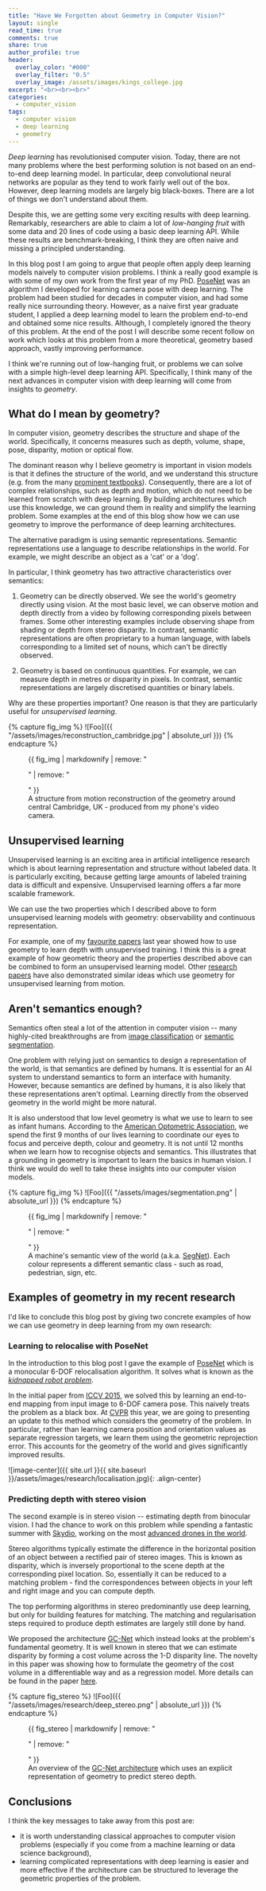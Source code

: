 ```yaml
---
title: "Have We Forgotten about Geometry in Computer Vision?"
layout: single
read_time: true
comments: true
share: true
author_profile: true
header:
  overlay_color: "#000"
  overlay_filter: "0.5"
  overlay_image: /assets/images/kings_college.jpg
excerpt: "<br><br><br>"
categories:
  - computer_vision
tags:
  - computer vision
  - deep learning
  - geometry
---
```


_Deep learning_ has revolutionised computer vision. 
Today, there are not many problems where the best performing solution is not based on an end-to-end deep learning model. 
In particular, deep convolutional neural networks are popular as they tend to work fairly well out of the box.
However, deep learning models are largely big black-boxes. There are a lot of things we don't understand about them.

Despite this, we are getting some very exciting results with deep learning. 
Remarkably, researchers are able to claim a lot of _low-hanging fruit_ with some data and 20 lines of code using a basic deep learning API.
While these results are benchmark-breaking, I think they are often naive and missing a principled understanding. 

In this blog post I am going to argue that people often apply deep learning models naively to computer vision problems.
I think a really good example is with some of my own work from the first year of my PhD. 
[PoseNet](http://mi.eng.cam.ac.uk/projects/relocalisation/) was an algorithm I developed for learning camera pose with deep learning. 
The problem had been studied for decades in computer vision, and had some really nice surrounding theory.
However, as a naive first year graduate student, I applied a deep learning model to learn the problem end-to-end and obtained some nice results.
Although, I completely ignored the theory of this problem. 
At the end of the post I will describe some recent follow on work which looks at this problem from a more theoretical, geometry based approach, vastly improving performance.

I think we're running out of low-hanging fruit, or problems we can solve with a simple high-level deep learning API.
Specifically, I think many of the next advances in computer vision with deep learning will come from insights to *geometry*.

## What do I mean by geometry?

In computer vision, geometry describes the structure and shape of the world. 
Specifically, it concerns measures such as depth, volume, shape, pose, disparity, motion or optical flow. 

The dominant reason why I believe geometry is important in vision models is that it defines the structure of the world, and we understand this structure (e.g. from the many [prominent textbooks](http://www.robots.ox.ac.uk/~vgg/hzbook/)).
Consequently, there are a lot of complex relationships, such as depth and motion, which do not need to be learned from scratch with deep learning.
By building architectures which use this knowledge, we can ground them in reality and simplify the learning problem.
Some examples at the end of this blog show how we can use geometry to improve the performance of deep learning architectures.

The alternative paradigm is using semantic representations. 
Semantic representations use a language to describe relationships in the world. For example, we might describe an object as a 'cat' or a 'dog'.

In particular, I think geometry has two attractive characteristics over semantics:

  1. Geometry can be directly observed. We see the world's geometry directly using vision.
  At the most basic level, we can observe motion and depth directly from a video by following corresponding pixels between frames.
  Some other interesting examples include observing shape from shading or depth from stereo disparity. 
  In contrast, semantic representations are often proprietary to a human language, with labels corresponding to a limited set of nouns, which can't be directly observed.

  2. Geometry is based on continuous quantities. For example, we can measure depth in metres or disparity in pixels. 
  In contrast, semantic representations are largely discretised quantities or binary labels.

Why are these properties important? One reason is that they are particularly useful for _unsupervised learning_.

{% capture fig_img %}
![Foo]({{ "/assets/images/reconstruction_cambridge.jpg" | absolute_url }})
{% endcapture %}

<figure>
  {{ fig_img | markdownify | remove: "<p>" | remove: "</p>" }}
  <figcaption>A structure from motion reconstruction of the geometry around central Cambridge, UK - produced from my phone's video camera.</figcaption>
</figure>

## Unsupervised learning

Unsupervised learning is an exciting area in artificial intelligence research which is about learning representation and structure without labeled data.
It is particularly exciting, because getting large amounts of labeled training data is difficult and expensive.
Unsupervised learning offers a far more scalable framework.

We can use the two properties which I described above to form unsupervised learning models with geometry: observability and continuous representation. 

For example, one of my [favourite papers](https://arxiv.org/abs/1603.04992) last year showed how to use geometry to learn depth with unsupervised training.
I think this is a great example of how geometric theory and the properties described above can be combined to form an unsupervised learning model.
Other [research papers](https://arxiv.org/abs/1505.01596) have also demonstrated similar ideas which use geometry for unsupervised learning from motion.

## Aren't semantics enough?

Semantics often steal a lot of the attention in computer vision -- many highly-cited breakthroughs are from [image classification](https://papers.nips.cc/paper/4824-imagenet-classification-with-deep-convolutional-neural-networks.pdf) or [semantic segmentation](https://arxiv.org/pdf/1411.4038.pdf).

One problem with relying just on semantics to design a representation of the world, is that semantics are defined by humans. 
It is essential for an AI system to understand semantics to form an interface with humanity. 
However, because semantics are defined by humans, it is also likely that these representations aren't optimal.
Learning directly from the observed geometry in the world might be more natural.

It is also understood that low level geometry is what we use to learn to see as infant humans.
According to the [American Optometric Association](http://www.aoa.org/patients-and-public/good-vision-throughout-life/childrens-vision/infant-vision-birth-to-24-months-of-age?sso=y),
 we spend the first 9 months of our lives learning to coordinate our eyes to focus and perceive depth, colour and geometry.
It is not until 12 months when we learn how to recognise objects and semantics.
This illustrates that a grounding in geometry is important to learn the basics in human vision. 
I think we would do well to take these insights into our computer vision models. 

{% capture fig_img %}
![Foo]({{ "/assets/images/segmentation.png" | absolute_url }})
{% endcapture %}

<figure>
  {{ fig_img | markdownify | remove: "<p>" | remove: "</p>" }}
  <figcaption>A machine's semantic view of the world (a.k.a. <a href='http://mi.eng.cam.ac.uk/projects/segnet/'>SegNet</a>). Each colour represents a different semantic class - such as road, pedestrian, sign, etc.</figcaption>
</figure>

## Examples of geometry in my recent research

I'd like to conclude this blog post by giving two concrete examples of how we can use geometry in deep learning from my own research:

### Learning to relocalise with PoseNet

In the introduction to this blog post I gave the example of [PoseNet](http://mi.eng.cam.ac.uk/projects/relocalisation/) which is a monocular 6-DOF relocalisation algorithm. 
It solves what is known as the _[kidnapped robot problem](https://en.wikipedia.org/wiki/Kidnapped_robot_problem)_.

In the initial paper from [ICCV 2015](http://www.cv-foundation.org/openaccess/content_iccv_2015/papers/Kendall_PoseNet_A_Convolutional_ICCV_2015_paper.pdf), we solved this by learning an end-to-end mapping from input image to 6-DOF camera pose.
This naively treats the problem as a black box.
At [CVPR](https://arxiv.org/pdf/1704.00390.pdf) this year, we are going to presenting an update to this method which considers the geometry of the problem. 
In particular, rather than learning camera position and orientation values as separate regression targets, we learn them using the geometric reprojection error.
This accounts for the geometry of the world and gives significantly improved results.

![image-center]({{ site.url }}{{ site.baseurl }}/assets/images/research/localisation.jpg){: .align-center}

### Predicting depth with stereo vision

The second example is in stereo vision -- estimating depth from binocular vision. 
I had the chance to work on this problem while spending a fantastic summer with [Skydio](https://www.skydio.com), working on the most [advanced drones in the world](https://www.technologyreview.com/s/604009/ai-powered-drone-will-follow-you-around-and-take-pictures/).

Stereo algorithms typically estimate the difference in the horizontal position of an object between a rectified pair of stereo images. 
This is known as disparity, which is inversely proportional to the scene depth at the corresponding pixel location. 
So, essentially it can be reduced to a matching problem - find the correspondences between objects in your left and right image and you can compute depth.

The top performing algorithms in stereo predominantly use deep learning, but only for building features for matching.
The matching and regularisation steps required to produce depth estimates are largely still done by hand.

We proposed the architecture [GC-Net](https://arxiv.org/pdf/1703.04309.pdf) which instead looks at the problem's fundamental geometry. 
It is well known in stereo that we can estimate disparity by forming a cost volume across the 1-D disparity line.
The novelty in this paper was showing how to formulate the geometry of the cost volume in a differentiable way and as a regression model.
More details can be found in the paper [here](https://arxiv.org/pdf/1703.04309.pdf).

{% capture fig_stereo %}
![Foo]({{ "/assets/images/research/deep_stereo.png" | absolute_url }})
{% endcapture %}

<figure>
  {{ fig_stereo | markdownify | remove: "<p>" | remove: "</p>" }}
  <figcaption>An overview of the <a href="https://arxiv.org/pdf/1703.04309.pdf">GC-Net architecture</a> which uses an explicit representation of geometry to predict stereo depth.</figcaption>
</figure>

## Conclusions

I think the key messages to take away from this post are:

  * it is worth understanding classical approaches to computer vision problems (especially if you come from a machine learning or data science background),
  * learning complicated representations with deep learning is easier and more effective if the architecture can be structured to leverage the geometric properties of the problem.

